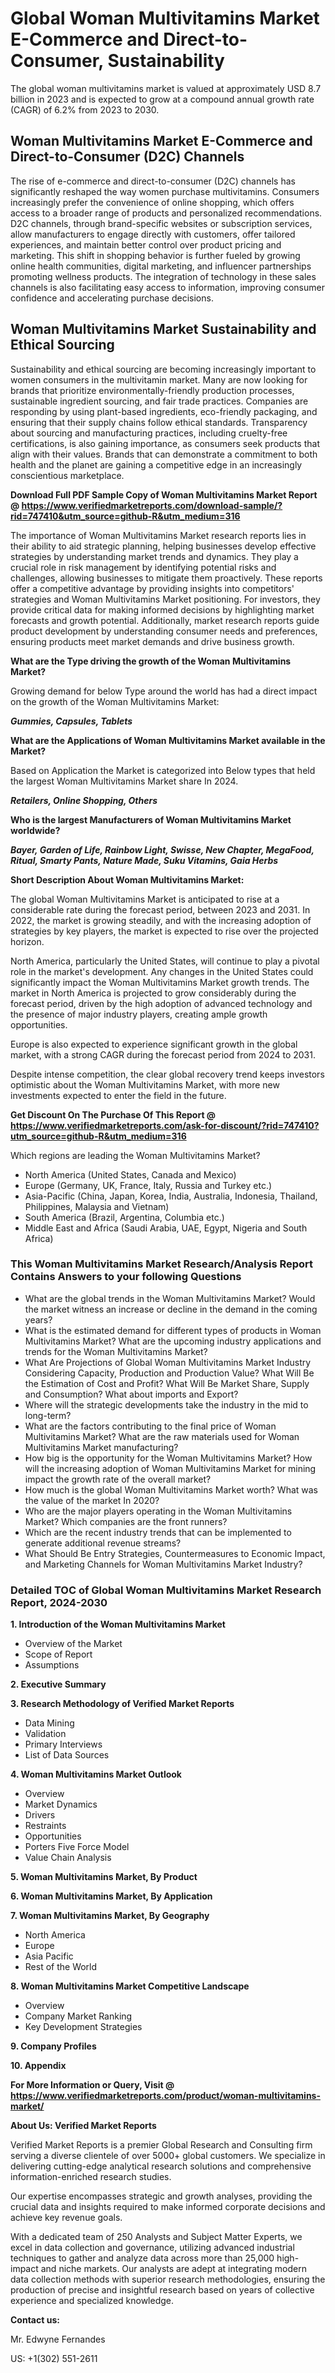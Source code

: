 <h1>Global Woman Multivitamins Market E-Commerce and Direct-to-Consumer, Sustainability</h1><p class=""><p>The global woman multivitamins market is valued at approximately USD 8.7 billion in 2023 and is expected to grow at a compound annual growth rate (CAGR) of 6.2% from 2023 to 2030.</p><h2>Woman Multivitamins Market E-Commerce and Direct-to-Consumer (D2C) Channels</h2><p>The rise of e-commerce and direct-to-consumer (D2C) channels has significantly reshaped the way women purchase multivitamins. Consumers increasingly prefer the convenience of online shopping, which offers access to a broader range of products and personalized recommendations. D2C channels, through brand-specific websites or subscription services, allow manufacturers to engage directly with customers, offer tailored experiences, and maintain better control over product pricing and marketing. This shift in shopping behavior is further fueled by growing online health communities, digital marketing, and influencer partnerships promoting wellness products. The integration of technology in these sales channels is also facilitating easy access to information, improving consumer confidence and accelerating purchase decisions.<h2>Woman Multivitamins Market Sustainability and Ethical Sourcing</h2><p>Sustainability and ethical sourcing are becoming increasingly important to women consumers in the multivitamin market. Many are now looking for brands that prioritize environmentally-friendly production processes, sustainable ingredient sourcing, and fair trade practices. Companies are responding by using plant-based ingredients, eco-friendly packaging, and ensuring that their supply chains follow ethical standards. Transparency about sourcing and manufacturing practices, including cruelty-free certifications, is also gaining importance, as consumers seek products that align with their values. Brands that can demonstrate a commitment to both health and the planet are gaining a competitive edge in an increasingly conscientious marketplace.</p></p><p class=""><strong>Download Full PDF Sample Copy of Woman Multivitamins Market Report @ <a href="https://www.verifiedmarketreports.com/download-sample/?rid=747410&utm_source=github-R&utm_medium=316" target="_blank">https://www.verifiedmarketreports.com/download-sample/?rid=747410&utm_source=github-R&utm_medium=316</a></strong></p><p>The importance of&nbsp;Woman Multivitamins Market research reports lies in their ability to aid strategic planning, helping businesses develop effective strategies by understanding market trends and dynamics. They play a crucial role in risk management by identifying potential risks and challenges, allowing businesses to mitigate them proactively. These reports offer a competitive advantage by providing insights into competitors' strategies and Woman Multivitamins Market positioning. For investors, they provide critical data for making informed decisions by highlighting market forecasts and growth potential. Additionally, market research reports guide product development by understanding consumer needs and preferences, ensuring products meet market demands and drive business growth.</p><p><strong>What are the&nbsp;Type driving the growth of the Woman Multivitamins Market?</strong></p><p id="" class="">Growing demand for below Type around the world has had a direct impact on the growth of the Woman Multivitamins Market:</p><p class=""><em><strong>Gummies, Capsules, Tablets</strong></em></p><p class=""><strong>What are the&nbsp;Applications&nbsp;of Woman Multivitamins Market available in the Market?</strong></p><p id="" class="">Based on Application the Market is categorized into Below types that held the largest Woman Multivitamins Market share In 2024.</p><p class=""><em><strong>Retailers, Online Shopping, Others</strong></em></p><p class=""><strong>Who is the largest Manufacturers of Woman Multivitamins Market worldwide?</strong></p><p><em><strong>Bayer, Garden of Life, Rainbow Light, Swisse, New Chapter, MegaFood, Ritual, Smarty Pants, Nature Made, Suku Vitamins, Gaia Herbs</strong></em></p><p id="" class=""><strong>Short Description About Woman Multivitamins Market:</strong></p><p>The global Woman Multivitamins Market is anticipated to rise at a considerable rate during the forecast period, between 2023 and 2031. In 2022, the market is growing steadily, and with the increasing adoption of strategies by key players, the market is expected to rise over the projected horizon.</p><p>North America, particularly the United States, will continue to play a pivotal role in the market's development. Any changes in the United States could significantly impact the Woman Multivitamins Market growth trends. The market in North America is projected to grow considerably during the forecast period, driven by the high adoption of advanced technology and the presence of major industry players, creating ample growth opportunities.</p><p>Europe is also expected to experience significant growth in the global market, with a strong CAGR during the forecast period from 2024 to 2031.</p><p>Despite intense competition, the clear global recovery trend keeps investors optimistic about the Woman Multivitamins Market, with more new investments expected to enter the field in the future.</p><p id="" class=""><strong>Get Discount On The Purchase Of This Report @ <a href="https://www.verifiedmarketreports.com/ask-for-discount/?rid=747410?utm_source=github-R&utm_medium=316" target="_blank">https://www.verifiedmarketreports.com/ask-for-discount/?rid=747410?utm_source=github-R&utm_medium=316</a></strong></p><p class="">Which regions are leading the Woman Multivitamins Market?</p><ul><li>North America (United States, Canada and Mexico)</li><li>Europe (Germany, UK, France, Italy, Russia and Turkey etc.)</li><li>Asia-Pacific (China, Japan, Korea, India, Australia, Indonesia, Thailand, Philippines, Malaysia and Vietnam)</li><li>South America (Brazil, Argentina, Columbia etc.)</li><li>Middle East and Africa (Saudi Arabia, UAE, Egypt, Nigeria and South Africa)</li></ul><h3 id="" class="">This Woman Multivitamins Market Research/Analysis Report Contains Answers to your following Questions</h3><ul><li>What are the global trends in the Woman Multivitamins Market? Would the market witness an increase or decline in the demand in the coming years?</li><li>What is the estimated demand for different types of products in Woman Multivitamins Market? What are the upcoming industry applications and trends for the Woman Multivitamins Market?</li><li>What Are Projections of Global Woman Multivitamins Market Industry Considering Capacity, Production and Production Value? What Will Be the Estimation of Cost and Profit? What Will Be Market Share, Supply and Consumption? What about imports and Export?</li><li>Where will the strategic developments take the industry in the mid to long-term?</li><li>What are the factors contributing to the final price of Woman Multivitamins Market? What are the raw materials used for Woman Multivitamins Market manufacturing?</li><li>How big is the opportunity for the Woman Multivitamins Market? How will the increasing adoption of Woman Multivitamins Market for mining impact the growth rate of the overall market?</li><li>How much is the global Woman Multivitamins Market worth? What was the value of the market In 2020?</li><li>Who are the major players operating in the Woman Multivitamins Market? Which companies are the front runners?</li><li>Which are the recent industry trends that can be implemented to generate additional revenue streams?</li><li>What Should Be Entry Strategies, Countermeasures to Economic Impact, and Marketing Channels for Woman Multivitamins Market Industry?</li></ul><h3 id="" class="">Detailed TOC of Global Woman Multivitamins Market Research Report, 2024-2030</h3><p id="" class=""><strong>1. Introduction of the Woman Multivitamins Market</strong></p><ul><li>Overview of the Market</li><li>Scope of Report</li><li>Assumptions</li></ul><p id="" class=""><strong>2. Executive Summary</strong></p><p id="" class=""><strong>3. Research Methodology of Verified Market Reports</strong></p><ul><li>Data Mining</li><li>Validation</li><li>Primary Interviews</li><li>List of Data Sources</li></ul><p id="" class=""><strong>4. Woman Multivitamins Market Outlook</strong></p><ul><li>Overview</li><li>Market Dynamics</li><li>Drivers</li><li>Restraints</li><li>Opportunities</li><li>Porters Five Force Model</li><li>Value Chain Analysis</li></ul><p id="" class=""><strong>5. Woman Multivitamins Market, By Product</strong></p><p id="" class=""><strong>6. Woman Multivitamins Market, By Application</strong></p><p id="" class=""><strong>7. Woman Multivitamins Market, By Geography</strong></p><ul><li>North America</li><li>Europe</li><li>Asia Pacific</li><li>Rest of the World</li></ul><p id="" class=""><strong>8. Woman Multivitamins Market Competitive Landscape</strong></p><ul><li>Overview</li><li>Company Market Ranking</li><li>Key Development Strategies</li></ul><p id="" class=""><strong>9. Company Profiles</strong></p><p id="" class=""><strong>10. Appendix</strong></p><p id="" class=""><strong>For More Information or Query, Visit @ <a href="https://www.verifiedmarketreports.com/product/woman-multivitamins-market/" target="_blank">https://www.verifiedmarketreports.com/product/woman-multivitamins-market/</a></strong></p><p id="" class=""><strong>About Us: Verified Market Reports</strong></p><p id="" class="">Verified Market Reports is a premier Global Research and Consulting firm serving a diverse clientele of over 5000+ global customers. We specialize in delivering cutting-edge analytical research solutions and comprehensive information-enriched research studies.</p><p id="" class="">Our expertise encompasses strategic and growth analyses, providing the crucial data and insights required to make informed corporate decisions and achieve key revenue goals.</p><p id="" class="">With a dedicated team of 250 Analysts and Subject Matter Experts, we excel in data collection and governance, utilizing advanced industrial techniques to gather and analyze data across more than 25,000 high-impact and niche markets. Our analysts are adept at integrating modern data collection methods with superior research methodologies, ensuring the production of precise and insightful research based on years of collective experience and specialized knowledge.</p><p id="" class=""><strong>Contact us:</strong></p><p id="" class="">Mr. Edwyne Fernandes</p><p id="" class="">US: +1(302) 551-2611</p>